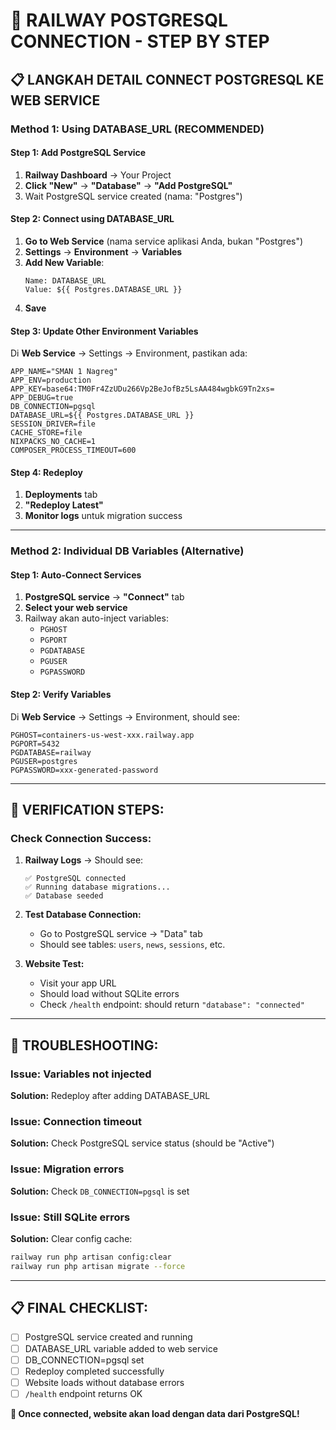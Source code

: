 # 🔗 RAILWAY POSTGRESQL CONNECTION - STEP BY STEP

## 📋 **LANGKAH DETAIL CONNECT POSTGRESQL KE WEB SERVICE**

### **Method 1: Using DATABASE_URL (RECOMMENDED)**

#### Step 1: Add PostgreSQL Service
1. **Railway Dashboard** → Your Project
2. **Click "New"** → **"Database"** → **"Add PostgreSQL"**
3. Wait PostgreSQL service created (nama: "Postgres")

#### Step 2: Connect using DATABASE_URL
1. **Go to Web Service** (nama service aplikasi Anda, bukan "Postgres")
2. **Settings** → **Environment** → **Variables**
3. **Add New Variable**:
   ```
   Name: DATABASE_URL
   Value: ${{ Postgres.DATABASE_URL }}
   ```
4. **Save**

#### Step 3: Update Other Environment Variables
Di **Web Service** → Settings → Environment, pastikan ada:
```
APP_NAME="SMAN 1 Nagreg"
APP_ENV=production
APP_KEY=base64:TM0Fr4ZzUDu266Vp2BeJofBz5LsAA484wgbkG9Tn2xs=
APP_DEBUG=true
DB_CONNECTION=pgsql
DATABASE_URL=${{ Postgres.DATABASE_URL }}
SESSION_DRIVER=file
CACHE_STORE=file
NIXPACKS_NO_CACHE=1
COMPOSER_PROCESS_TIMEOUT=600
```

#### Step 4: Redeploy
1. **Deployments** tab
2. **"Redeploy Latest"**
3. **Monitor logs** untuk migration success

---

### **Method 2: Individual DB Variables (Alternative)**

#### Step 1: Auto-Connect Services
1. **PostgreSQL service** → **"Connect"** tab
2. **Select your web service**
3. Railway akan auto-inject variables:
   - `PGHOST`
   - `PGPORT` 
   - `PGDATABASE`
   - `PGUSER`
   - `PGPASSWORD`

#### Step 2: Verify Variables
Di **Web Service** → Settings → Environment, should see:
```
PGHOST=containers-us-west-xxx.railway.app
PGPORT=5432
PGDATABASE=railway
PGUSER=postgres
PGPASSWORD=xxx-generated-password
```

---

## 🎯 **VERIFICATION STEPS:**

### Check Connection Success:
1. **Railway Logs** → Should see:
   ```
   ✅ PostgreSQL connected
   ✅ Running database migrations...
   ✅ Database seeded
   ```

2. **Test Database Connection:**
   - Go to PostgreSQL service → "Data" tab
   - Should see tables: `users`, `news`, `sessions`, etc.

3. **Website Test:**
   - Visit your app URL
   - Should load without SQLite errors
   - Check `/health` endpoint: should return `"database": "connected"`

---

## 🚨 **TROUBLESHOOTING:**

### Issue: Variables not injected
**Solution:** Redeploy after adding DATABASE_URL

### Issue: Connection timeout
**Solution:** Check PostgreSQL service status (should be "Active")

### Issue: Migration errors
**Solution:** Check `DB_CONNECTION=pgsql` is set

### Issue: Still SQLite errors
**Solution:** Clear config cache:
```bash
railway run php artisan config:clear
railway run php artisan migrate --force
```

---

## 📋 **FINAL CHECKLIST:**
- [ ] PostgreSQL service created and running
- [ ] DATABASE_URL variable added to web service
- [ ] DB_CONNECTION=pgsql set
- [ ] Redeploy completed successfully
- [ ] Website loads without database errors
- [ ] `/health` endpoint returns OK

**🎉 Once connected, website akan load dengan data dari PostgreSQL!**
